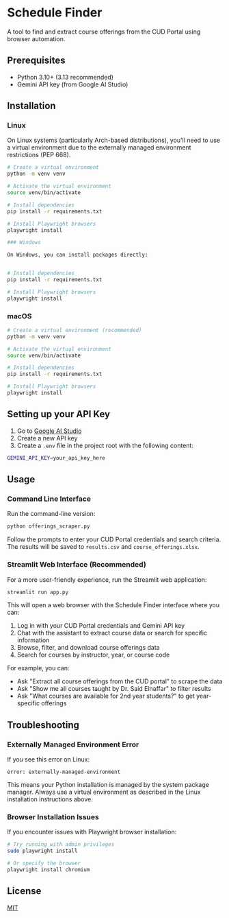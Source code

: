 # Schedule Finder

A tool to find and extract course offerings from the CUD Portal using browser automation.

## Prerequisites

- Python 3.10+ (3.13 recommended)
- Gemini API key (from Google AI Studio)

## Installation

### Linux

On Linux systems (particularly Arch-based distributions), you'll need to use a virtual environment due to the externally managed environment restrictions (PEP 668).

```bash
# Create a virtual environment
python -m venv venv

# Activate the virtual environment
source venv/bin/activate

# Install dependencies
pip install -r requirements.txt

# Install Playwright browsers
playwright install

### Windows

On Windows, you can install packages directly:


# Install dependencies
pip install -r requirements.txt

# Install Playwright browsers
playwright install
```

### macOS

```bash
# Create a virtual environment (recommended)
python -m venv venv

# Activate the virtual environment
source venv/bin/activate

# Install dependencies
pip install -r requirements.txt

# Install Playwright browsers
playwright install
```

## Setting up your API Key

1. Go to [Google AI Studio](https://aistudio.google.com/)
2. Create a new API key
3. Create a `.env` file in the project root with the following content:

``` bash
GEMINI_API_KEY=your_api_key_here
```

## Usage

### Command Line Interface

Run the command-line version:

```bash
python offerings_scraper.py
```

Follow the prompts to enter your CUD Portal credentials and search criteria. The results will be saved to `results.csv` and `course_offerings.xlsx`.

### Streamlit Web Interface (Recommended)

For a more user-friendly experience, run the Streamlit web application:

```bash
streamlit run app.py
```

This will open a web browser with the Schedule Finder interface where you can:

1. Log in with your CUD Portal credentials and Gemini API key
2. Chat with the assistant to extract course data or search for specific information
3. Browse, filter, and download course offerings data
4. Search for courses by instructor, year, or course code

For example, you can:

- Ask "Extract all course offerings from the CUD portal" to scrape the data
- Ask "Show me all courses taught by Dr. Said Elnaffar" to filter results
- Ask "What courses are available for 2nd year students?" to get year-specific offerings

## Troubleshooting

### Externally Managed Environment Error

If you see this error on Linux:

``` plaintext
error: externally-managed-environment
```
This means your Python installation is managed by the system package manager. Always use a virtual environment as described in the Linux installation instructions above.

### Browser Installation Issues

If you encounter issues with Playwright browser installation:

```bash
# Try running with admin privileges
sudo playwright install

# Or specify the browser
playwright install chromium
```

## License

[MIT](LICENSE)
